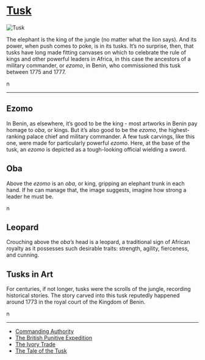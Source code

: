 # [Tusk](http://artsmia.github.io/griot/#/o/1312)
![Tusk](http://api.artsmia.org/images/1312/medium.jpg)

<p>The elephant is the king of the jungle (no matter what the lion says). And its power, when push comes to poke, is in its tusks. It’s no surprise, then, that tusks have long made fitting canvases on which to celebrate the rule of kings and other powerful leaders in Africa, in this case the ancestors of a military commander, or <i>ezomo</i>, in Benin, who commissioned this tusk between 1775 and 1777.</p>n

---

## Ezomo
<p>In Benin, as elsewhere, it’s good to be the king - most artworks in Benin pay homage to <em>oba</em>, or kings. But it’s also good to be the <em>ezomo</em>, the highest-ranking palace chief and military commander. A few tusk carvings, like this one, were made for particularly powerful <em>ezomo</em>. Here, at the base of the tusk, an <em>ezomo</em> is depicted as a tough-looking official wielding a sword.</p>

## Oba
<p>Above the <i>ezomo</i> is an <i>oba</i>, or king, gripping an elephant trunk in each hand. If he can manage that, the image suggests, imagine how strong a leader he must be.</p>n

## Leopard
<p>Crouching above the <em>oba’s</em> head is a leopard, a traditional sign of African royalty as it possesses such desirable traits: strength, agility, fierceness, and cunning.</p>

## Tusks in Art
<p>For centuries, if not longer, tusks were the scrolls of the jungle, recording historical stories. The story carved into this tusk reputedly happened around 1773 in the royal court of the Kingdom of Benin.</p>n

---

* [Commanding Authority](http://artsmia.github.io/griot/#/stories/386)
* [The British Punitive Expedition](http://artsmia.github.io/griot/#/stories/279)
* [The Ivory Trade](http://artsmia.github.io/griot/#/stories/240)
* [The Tale of the Tusk](http://artsmia.github.io/griot/#/stories/233)
